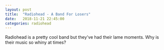 ```yaml
---
layout: post
title:  "Radiohead - A Band For Losers"
date:   2018-11-21 22:45:00
categories: radiohead
---
```


Radiohead is a pretty cool band but they've had their lame moments. Why is their music so whiny at times?